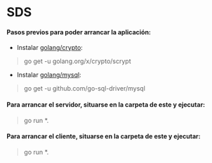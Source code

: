 # SDS

#### Pasos previos para poder arrancar la aplicación:
- Instalar [golang/crypto](https://github.com/golang/crypto):
> go get -u golang.org/x/crypto/scrypt

- Instalar [golang/mysql](https://github.com/go-sql-driver/mysql):
> go get -u github.com/go-sql-driver/mysql

#### Para arrancar el servidor, situarse en la carpeta de este y ejecutar:
> go run *.

#### Para arrancar el cliente, situarse en la carpeta de este y ejecutar:
> go run *.
